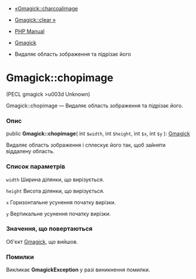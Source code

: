 - [«Gmagick::charcoalimage](gmagick.charcoalimage.md)
- [Gmagick::clear »](gmagick.clear.md)

- [PHP Manual](index.md)
- [Gmagick](class.gmagick.md)
- Видаляє область зображення та підрізає його

# Gmagick::chopimage

(PECL gmagick \>u003d Unknown)

Gmagick::chopimage — Видаляє область зображення та підрізає його.

### Опис

public **Gmagick::chopimage**(
int `$width`,
int `$height`,
int `$x`,
int `$y`
): [Gmagick](class.gmagick.md)

Видаляє область зображення і сплескує його так, щоб зайняти віддалену
область.

### Список параметрів

`width`
Ширина ділянки, що вирізується.

`height`
Висота ділянки, що вирізується.

`x`
Горизонтальне усунення початку вирізки.

`y`
Вертикальне усунення початку вирізки.

### Значення, що повертаються

Об'єкт [Gmagick](class.gmagick.md), що вийшов.

### Помилки

Викликає **GmagickException** у разі виникнення помилки.
